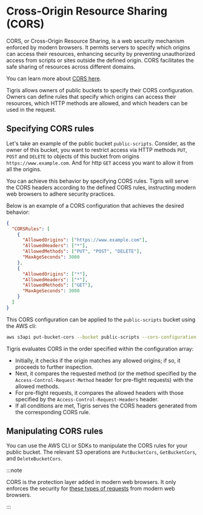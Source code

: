 # Cross-Origin Resource Sharing (CORS)

CORS, or Cross-Origin Resource Sharing, is a web security mechanism enforced by
modern browsers. It permits servers to specify which origins can access their
resources, enhancing security by preventing unauthorized access from scripts or
sites outside the defined origin. CORS facilitates the safe sharing of resources
across different domains.

You can learn more about
[CORS here](https://developer.mozilla.org/en-US/docs/Web/HTTP/CORS).

Tigris allows owners of public buckets to specify their CORS configuration.
Owners can define rules that specify which origins can access their resources,
which HTTP methods are allowed, and which headers can be used in the request.

## Specifying CORS rules

Let's take an example of the public bucket `public-scripts`. Consider, as the
owner of this bucket, you want to restrict access via HTTP methods `PUT`, `POST`
and `DELETE` to objects of this bucket from origins `https://www.example.com`.
And for http `GET` access you want to allow it from all the origins.

You can achieve this behavior by specifying CORS rules. Tigris will serve the
CORS headers according to the defined CORS rules, instructing modern web
browsers to adhere security practices.

Below is an example of a CORS configuration that achieves the desired behavior:

```json
{
  "CORSRules": [
    {
      "AllowedOrigins": ["https://www.example.com"],
      "AllowedHeaders": ["*"],
      "AllowedMethods": ["PUT", "POST", "DELETE"],
      "MaxAgeSeconds": 3000
    },
    {
      "AllowedOrigins": ["*"],
      "AllowedHeaders": ["*"],
      "AllowedMethods": ["GET"],
      "MaxAgeSeconds": 3000
    }
  ]
}
```

This CORS configuration can be applied to the `public-scripts` bucket using the
AWS cli:

```bash
aws s3api put-bucket-cors --bucket public-scripts --cors-configuration '{"CORSRules" : [{"AllowedHeaders":["*"],"AllowedMethods":["PUT", "POST", "DELETE"],"AllowedOrigins":["http://www.example.com"],"MaxAgeSeconds":3000}, {"AllowedHeaders":["*"],"AllowedMethods":["GET"],"AllowedOrigins":["*"],"MaxAgeSeconds":3000}]}'
```

Tigris evaluates CORS in the order specified within the configuration array:

- Initially, it checks if the origin matches any allowed origins; if so, it
  proceeds to further inspection.
- Next, it compares the requested method (or the method specified by the
  `Access-Control-Request-Method` header for pre-flight requests) with the
  allowed methods.
- For pre-flight requests, it compares the allowed headers with those specified
  by the `Access-Control-Request-Headers` header.
- If all conditions are met, Tigris serves the CORS headers generated from the
  corresponding CORS rule.

## Manipulating CORS rules

You can use the AWS CLI or SDKs to manipulate the CORS rules for your public
bucket. The relevant S3 operations are `PutBucketCors`, `GetBucketCors`, and
`DeleteBucketCors`.

:::note

CORS is the protection layer added in modern web browsers. It only enforces the
security for
[these types of requests](https://developer.mozilla.org/en-US/docs/Web/HTTP/CORS#what_requests_use_cors)
from modern web browsers.

:::
